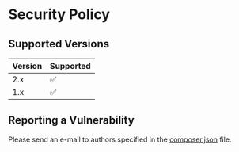 # Security Policy

## Supported Versions

| Version | Supported          |
| ------- | ------------------ |
| 2.x     | :white_check_mark: |
| 1.x     | :white_check_mark: |

## Reporting a Vulnerability

Please send an e-mail to authors specified in the [composer.json](https://github.com/opis/json-schema/blob/master/composer.json) file.
